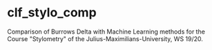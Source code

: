 # clf_stylo_comp

Comparison of Burrows Delta with Machine Learning methods for the Course "Stylometry" of the Julius-Maximilians-University, WS 19/20.
